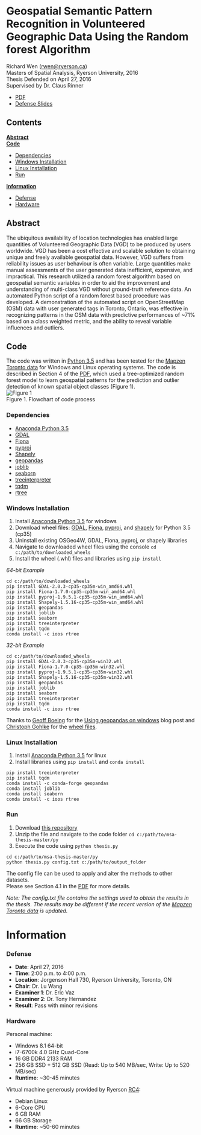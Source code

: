 # Geospatial Semantic Pattern Recognition in Volunteered Geographic Data Using the Random forest Algorithm
Richard Wen (rwen@ryerson.ca)  
Masters of Spatial Analysis, Ryerson University, 2016  
Thesis Defended on April 27, 2016  
Supervised by Dr. Claus Rinner
* [PDF](https://github.com/rwenite/msa-thesis/blob/paper/thesis.pdf)
* [Defense Slides](https://rwenite.github.io/msa-thesis)

## Contents
**[Abstract](https://github.com/rwenite/msa-thesis#abstract)**  
**[Code](https://github.com/rwenite/msa-thesis#code)**  
* [Dependencies](https://github.com/rwenite/msa-thesis#dependencies)  
* [Windows Installation](https://github.com/rwenite/msa-thesis#windows-installation)  
* [Linux Installation](https://github.com/rwenite/msa-thesis#linux-installation)  
* [Run](https://github.com/rwenite/msa-thesis#run)  
  
**[Information](https://github.com/rwenite/msa-thesis#information)**  
* [Defense](https://github.com/rwenite/msa-thesis#defense)  
* [Hardware](https://github.com/rwenite/msa-thesis#hardware)
  
## Abstract
The ubiquitous availability of location technologies has enabled large quantities of Volunteered Geographic Data (VGD) to be produced by users worldwide. VGD has been a cost effective and scalable solution to obtaining unique and freely available geospatial data. However, VGD suffers from reliability issues as user behaviour is often variable. Large quantities make manual assessments of the user generated data inefficient, expensive, and impractical. This research utilized a random forest algorithm based on geospatial semantic variables in order to aid the improvement and understanding of multi-class VGD without ground-truth reference data. An automated Python script of a random forest based procedure was developed. A demonstration of the automated script on OpenStreetMap (OSM) data with user generated tags in Toronto, Ontario, was effective in recognizing patterns in the OSM data with predictive performances of ~71% based on a class weighted metric, and the ability to reveal variable influences and outliers.

## Code
The code was written in [Python 3.5](https://www.python.org/about/) and has been tested for the [Mapzen Toronto data](https://mapzen.com/data/metro-extracts/metro/toronto_canada/) for Windows and Linux operating systems. The code is described in Section 4 of the [PDF](https://github.com/rwenite/msa-thesis/blob/paper/thesis.pdf), which used a tree-optimized random forest model to learn geospatial patterns for the prediction and outlier detection of known spatial object classes (Figure 1).  
![Figure 1](https://github.com/rwenite/msa-thesis/blob/master/methods.png)  
Figure 1. Flowchart of code process  

### Dependencies
* [Anaconda Python 3.5](https://www.continuum.io/downloads/)  
* [GDAL](http://www.gdal.org/)  
* [Fiona](http://toblerity.org/fiona/manual.html)  
* [pyproj](https://github.com/jswhit/pyproj)  
* [Shapely](https://github.com/Toblerity/Shapely)  
* [geopandas](http://geopandas.org/)  
* [joblib](https://pythonhosted.org/joblib/)  
* [seaborn](https://stanford.edu/~mwaskom/software/seaborn/)  
* [treeinterpreter](https://github.com/andosa/treeinterpreter)  
* [tqdm](https://github.com/noamraph/tqdm)  
* [rtree](http://toblerity.org/rtree/)  
  
### Windows Installation
1. Install [Anaconda Python 3.5](https://www.continuum.io/downloads#windows) for windows
2. Download wheel files: [GDAL](http://www.lfd.uci.edu/~gohlke/pythonlibs/#gdal), [Fiona](http://www.lfd.uci.edu/~gohlke/pythonlibs/#fiona), [pyproj](http://www.lfd.uci.edu/~gohlke/pythonlibs/#pyproj), and [shapely](http://www.lfd.uci.edu/~gohlke/pythonlibs/#shapely) for Python 3.5 (cp35)
3. Uninstall existing OSGeo4W, GDAL, Fiona, pyproj, or shapely libraries
4. Navigate to downloaded wheel files using the console `cd c:/path/to/downloaded_wheels`
5. Install the wheel (.whl) files and libraries using `pip install`  
  
*64-bit Example*
```shell
cd c:/path/to/downloaded_wheels
pip install GDAL-2.0.3-cp35-cp35m-win_amd64.whl
pip install Fiona-1.7.0-cp35-cp35m-win_amd64.whl
pip install pyproj-1.9.5.1-cp35-cp35m-win_amd64.whl
pip install Shapely-1.5.16-cp35-cp35m-win_amd64.whl
pip install geopandas
pip install joblib
pip install seaborn
pip install treeinterpreter
pip install tqdm
conda install -c ioos rtree
```  

*32-bit Example*
```shell
cd c:/path/to/downloaded_wheels
pip install GDAL-2.0.3-cp35-cp35m-win32.whl
pip install Fiona-1.7.0-cp35-cp35m-win32.whl
pip install pyproj-1.9.5.1-cp35-cp35m-win32.whl
pip install Shapely-1.5.16-cp35-cp35m-win32.whl
pip install geopandas
pip install joblib
pip install seaborn
pip install treeinterpreter
pip install tqdm
conda install -c ioos rtree
```  

Thanks to [Geoff Boeing](http://geoffboeing.com/about/) for the [Using geopandas on windows](http://geoffboeing.com/2014/09/using-geopandas-windows/) blog post and [Christoph Gohlke](http://www.lfd.uci.edu/~gohlke/) for the [wheel files](http://www.lfd.uci.edu/~gohlke/pythonlibs/).
  
### Linux Installation
1. Install [Anaconda Python 3.5](https://www.continuum.io/downloads#linux) for linux  
2. Install libraries using `pip install` and `conda install`  
```shell
pip install treeinterpreter
pip install tqdm
conda install -c conda-forge geopandas
conda install joblib
conda install seaborn
conda install -c ioos rtree
``` 

### Run
1. Download [this repository](https://github.com/rwenite/msa-thesis/archive/master.zip)  
2. Unzip the file and navigate to the code folder `cd c:/path/to/msa-thesis-master/py`  
3. Execute the code using `python thesis.py`
```shell
cd c:/path/to/msa-thesis-master/py
python thesis.py config.txt c:/path/to/output_folder
```  
The config file can be used to apply and alter the methods to other datasets.  
Please see Section 4.1 in the [PDF](https://github.com/rwenite/msa-thesis/blob/paper/thesis.pdf) for more details.  
  
*Note: The config.txt file contains the settings used to obtain the results in the thesis. The results may be different if the recent version of the [Mapzen Toronto data](https://mapzen.com/data/metro-extracts/metro/toronto_canada/) is updated.*

# Information

### Defense
* **Date**: April 27, 2016
* **Time**: 2:00 p.m. to 4:00 p.m.
* **Location**: Jorgenson Hall 730, Ryerson University, Toronto, ON
* **Chair**: Dr. Lu Wang
* **Examiner 1**: Dr. Eric Vaz
* **Examiner 2**: Dr. Tony Hernandez
* **Result**: Pass with minor revisions  

### Hardware
Personal machine:
* Windows 8.1 64-bit  
* i7-6700k 4.0 GHz Quad-Core  
* 16 GB DDR4 2133 RAM  
* 256 GB SSD + 512 GB SSD (Read: Up to 540 MB/sec, Write: Up to 520 MB/sec)  
* **Runtime**: ~30-45 minutes  

Virtual machine generously provided by Ryerson [RC4](http://rc4.ryerson.ca/):
* Debian Linux  
* 6-Core CPU  
* 6 GB RAM  
* 66 GB Storage  
* **Runtime**: ~50-60 minutes  
  
